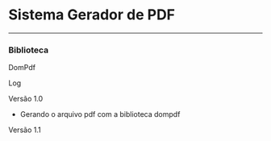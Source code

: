 # Sistema Gerador de PDF

***
 ### Biblioteca

DomPdf<br>

Log

Versão 1.0

- Gerando o arquivo pdf com a biblioteca dompdf

Versão 1.1
